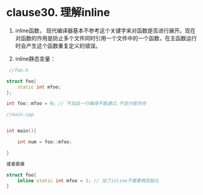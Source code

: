 <!--
 * @Author: zzzzztw
 * @Date: 2023-04-08 10:02:57
 * @LastEditors: Do not edit
 * @LastEditTime: 2023-04-08 10:50:49
 * @FilePath: /cpptest/Effectivecpp/clause30.md
-->
# clause30. 理解inline

1. inline函数， 现代编译器基本不参考这个关键字来对函数是否进行展开。现在对函数的作用是防止多个文件同时引用一个文件中的一个函数，在主函数运行时会产生这个函数重复定义的错误。

2. inline静态变量：

```cpp
 //foo.h

struct foo{
    static int mfoo;
};

int foo::mfoo = 0; // 不加这一行编译不能通过,不会分配内存

//main.cpp


int main(){

    int num = foo::mfoo;

}

或者直接

struct foo{
    inline static int mfoo = 1; // 加了inline不需要再初始化
}


```